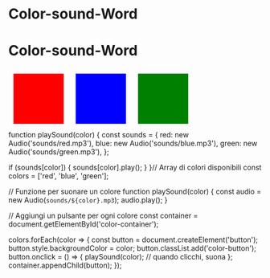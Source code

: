 # Color-sound-Word<!DOCTYPE html>
<html>
<head>
  <meta charset="UTF-8">
  <title>Color-sound-Word</title>
  <style>
    .color-button {
      width: 100px;
      height: 100px;
      display: inline-block;
      margin: 10px;
      cursor: pointer;
    }
  </style>
</head>
<body>
  <h1>Color-sound-Word</h1>
  <div id="container">
    <div class="color-button" style="background-color: red;" onclick="playSound('red')"></div>
    <div class="color-button" style="background-color: blue;" onclick="playSound('blue')"></div>
    <div class="color-button" style="background-color: green;" onclick="playSound('green')"></div>
  </div>

  <script src="script.js"></script>
</body>
</html>function playSound(color) {
  const sounds = {
    red: new Audio('sounds/red.mp3'),
    blue: new Audio('sounds/blue.mp3'),
    green: new Audio('sounds/green.mp3'),
  };

  if (sounds[color]) {
    sounds[color].play();
  }
}// Array di colori disponibili
const colors = ['red', 'blue', 'green'];

// Funzione per suonare un colore
function playSound(color) {
  const audio = new Audio(`sounds/${color}.mp3`);
  audio.play();
}

// Aggiungi un pulsante per ogni colore
const container = document.getElementById('color-container');

colors.forEach(color => {
  const button = document.createElement('button');
  button.style.backgroundColor = color;
  button.classList.add('color-button');
  button.onclick = () => {
    playSound(color); // quando clicchi, suona
  };
  container.appendChild(button);
});
